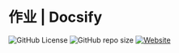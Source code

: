 # 作业 | Docsify #
![GitHub License](https://img.shields.io/github/license/CMSZ002/hw)
![GitHub repo size](https://img.shields.io/github/repo-size/CMSZ002/hw)
[![Website](https://img.shields.io/website?url=https%3A%2F%2Fhw.cmsz.us.kg)](https://hw.cmsz.us.kg)
